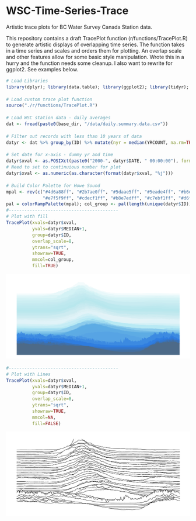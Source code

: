 # WSC-Time-Series-Trace
Artistic trace plots for BC Water Survey Canada Station data.

This repository contains a draft TracePlot function (r/functions/TracePlot.R) to generate artistic displays of overlapping time series. The function takes in a time series and scales and orders them for plotting. An overlap scale and other features allow for some basic style manipulation. Wrote this in a hurry and the function needs some cleanup. I also want to rewrite for ggplot2. See examples below.

```r
# Load Libraries
library(dplyr); library(data.table); library(ggplot2); library(tidyr); library(purrr); library(RColorBrewer); library(grDevices)

# Load custom trace plot function
source("./r/functions/TracePlot.R")

# Load WSC station data - daily averages
dat <- fread(paste0(base_dir, "/data/daily.summary.data.csv"))

# Filter out records with less than 10 years of data
datyr <- dat %>% group_by(ID) %>% mutate(nyr = median(YRCOUNT, na.rm=TRUE)) %>% filter(nyr > 100)

# Set date for x-axis - dummy yr and time
datyr$xval <- as.POSIXct(paste0("2000-", datyr$DATE, " 00:00:00"), format="%Y-%m-%d %H:%M:%S")
# Need to set to continuious number for plot
datyr$xval <- as.numeric(as.character(format(datyr$xval, "%j")))

# Build Color Palette for Howe Sound
mpal <- rev(c("#4d6a88ff", "#2b7ae0ff", "#5daae5ff", "#5eade4ff", "#b6e9f4ff",
              "#e7f5f9ff", "#cdecf1ff", "#b8e7edff", "#c7ebf1ff", "#d6f3f6ff", "#ffffffff"))
pal = colorRampPalette(mpal); col_group <- pal(length(unique(datyr$ID)))
#------------------------------------------
# Plot with fill
TracePlot(xvals=datyr$xval,
          yvals=datyr$MEDIAN+1,
          group=datyr$ID,
          overlap_scale=8,
          ytrans="sqrt",
          showraw=TRUE,
          mmcol=col_group,
          fill=TRUE)
```
![FillOverlap](FillOnly.png?raw=true "Fill Overlap")

```r
#------------------------------------------
# Plot with Lines
TracePlot(xvals=datyr$xval,
          yvals=datyr$MEDIAN+1,
          group=datyr$ID,
          overlap_scale=8,
          ytrans="sqrt",
          showraw=TRUE,
          mmcol=NA,
          fill=FALSE)
```
![LineOverlap](LinesOnly.png?raw=true "Line Overlap")
